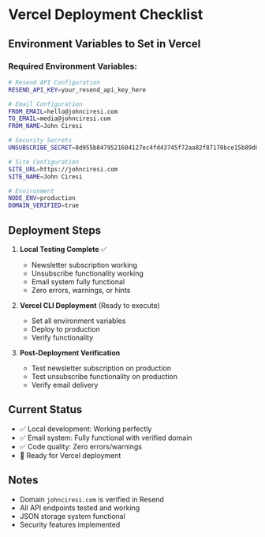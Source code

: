 # Vercel Deployment Checklist

## Environment Variables to Set in Vercel

### Required Environment Variables:

```bash
# Resend API Configuration
RESEND_API_KEY=your_resend_api_key_here

# Email Configuration
FROM_EMAIL=hello@johnciresi.com
TO_EMAIL=media@johnciresi.com
FROM_NAME=John Ciresi

# Security Secrets
UNSUBSCRIBE_SECRET=8d955b8479521604127ec4fd43745f72aa82f87170bce15b89d8b86f51fc661e

# Site Configuration
SITE_URL=https://johnciresi.com
SITE_NAME=John Ciresi

# Environment
NODE_ENV=production
DOMAIN_VERIFIED=true
```

## Deployment Steps

1. **Local Testing Complete** ✅
   - Newsletter subscription working
   - Unsubscribe functionality working
   - Email system fully functional
   - Zero errors, warnings, or hints

2. **Vercel CLI Deployment** (Ready to execute)
   - Set all environment variables
   - Deploy to production
   - Verify functionality

3. **Post-Deployment Verification**
   - Test newsletter subscription on production
   - Test unsubscribe functionality on production
   - Verify email delivery

## Current Status

- ✅ Local development: Working perfectly
- ✅ Email system: Fully functional with verified domain
- ✅ Code quality: Zero errors/warnings
- 🔄 Ready for Vercel deployment

## Notes

- Domain `johnciresi.com` is verified in Resend
- All API endpoints tested and working
- JSON storage system functional
- Security features implemented
